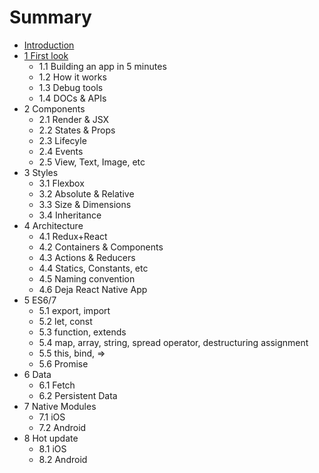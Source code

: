 # Summary

* [Introduction](README.md)
* [1 First look](chapter1.md)
   * 1.1 Building an app in 5 minutes
   * 1.2 How it works
   * 1.3 Debug tools
   * 1.4 DOCs & APIs
* 2 Components
   * 2.1 Render & JSX
   * 2.2 States & Props
   * 2.3 Lifecyle
   * 2.4 Events
   * 2.5 View, Text, Image, etc
* 3 Styles
   * 3.1 Flexbox
   * 3.2 Absolute & Relative
   * 3.3 Size & Dimensions
   * 3.4 Inheritance
* 4 Architecture
   * 4.1 Redux+React
   * 4.2 Containers & Components
   * 4.3 Actions & Reducers
   * 4.4 Statics, Constants, etc
   * 4.5 Naming convention
   * 4.6 Deja React Native App
* 5 ES6/7
   * 5.1 export, import
   * 5.2 let, const
   * 5.3 function, extends
   * 5.4 map, array, string, spread operator, destructuring assignment 
   * 5.5 this, bind, =>
   * 5.6 Promise
* 6 Data
   * 6.1 Fetch
   * 6.2 Persistent Data
* 7 Native Modules
   * 7.1 iOS
   * 7.2 Android
* 8 Hot update
   * 8.1 iOS
   * 8.2 Android

